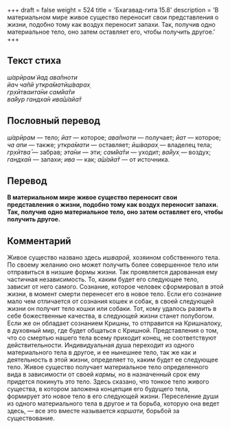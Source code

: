 +++
draft = false
weight = 524
title = 'Бхагавад-гита 15.8'
description = 'В материальном мире живое существо переносит свои представления о жизни, подобно тому как воздух переносит запахи. Так, получив одно материальное тело, оно затем оставляет его, чтобы получить другое.'
+++

## Текст стиха

_ш́арӣрам̇ йад ава̄пноти  
йач ча̄пй уткра̄матӣш́варах̣  
гр̣хӣтваита̄ни сам̇йа̄ти  
ва̄йур гандха̄н ива̄ш́айа̄т_

## Пословный перевод

_ш́арӣрам_ — тело; _йат_ — которое; _ава̄пноти_ — получает; _йат_ — которое; _ча_ _апи_ — также; _уткра̄мати_ — оставляет; _ӣш́варах̣_ — владелец тела; _гр̣хӣтва̄_ — забрав; _эта̄ни_ — эти; _сам̇йа̄ти_ — уходит; _ва̄йух̣_ — воздух; _гандха̄н_ — запахи; _ива_ — как; _а̄ш́айа̄т_ — от источника.

## Перевод

**В материальном мире живое существо переносит свои представления о жизни, подобно тому как воздух переносит запахи. Так, получив одно материальное тело, оно затем оставляет его, чтобы получить другое.**

## Комментарий

Живое существо названо здесь _ишварой,_ хозяином собственного тела. По своему желанию оно может получить более совершенное тело или отправиться в низшие формы жизни. Так проявляется дарованная ему частичная независимость. То, каким будет его следующее тело, зависит от него самого. Сознание, которое человек сформировал в этой жизни, в момент смерти перенесет его в новое тело. Если его сознание мало чем отличается от сознания кошек и собак, в своей следующей жизни он получит тело кошки или собаки. Тот, кому удалось развить в себе божественные качества, в следующей жизни станет полубогом. Если же он обладает сознанием Кришны, то отправится на Кришналоку, в духовный мир, где будет общаться с Кришной. Представления о том, что со смертью нашего тела всему приходит конец, не соответствуют действительности. Индивидуальная душа переходит из одного материального тела в другое, и ее нынешнее тело, так же как и деятельность в этой жизни, определяет то, каким будет ее следующее тело. Живое существо получает материальное тело определенного вида в зависимости от своей _кармы,_ но в назначенный срок ему придется покинуть это тело. Здесь сказано, что тонкое тело живого существа, в котором заложена концепция его будущего тела, формирует это новое тело в его следующей жизни. Переселение души из одного материального тела в другое и та борьба, которую она ведет здесь, — все это вместе называется _каршати,_ борьбой за существование.
